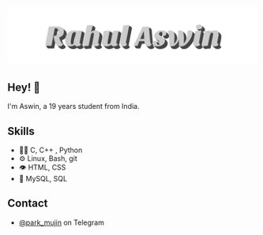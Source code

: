 <h1 align="center">
  <img src="https://raw.githubusercontent.com/ashzero2/ashzero2/main/Rahul%20Aswin.svg" />
</h1>

## Hey! 👋
I'm Aswin, a 19 years student from India.

## Skills
- 👨‍💻 C, C++ , Python
- ⚙️ Linux, Bash, git
- 👁️ HTML, CSS
- 💽 MySQL, SQL

## Contact
- [@park_mujin](https://t.me/park_mujin) on Telegram
